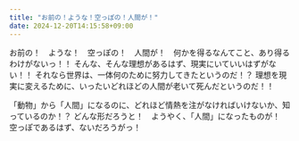 ```yaml
---
title: "お前の！ような！空っぽの！人間が！"
date: 2024-12-20T14:15:58+09:00
---
```

お前の！　ような！　空っぽの！　人間が！　何かを得るなんてこと、あり得るわけがないっ！！
そんな、そんな理想があるはず、現実にいていいはずがない！！
それなら世界は、一体何のために努力してきたというのだ！？
理想を現実に変えるために、いったいどれほどの人間が老いて死んだというのだ！！

「動物」から「人間」になるのに、どれほど情熱を注がなければいけないか、知っているのか！？
どんな形だろうと！　ようやく、「人間」になったものが！　空っぽであるはず、ないだろうがっ！
